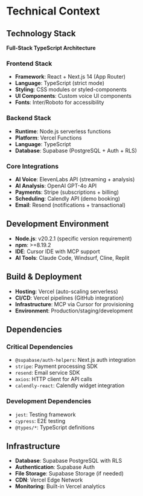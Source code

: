 # Technical Context

## Technology Stack
**Full-Stack TypeScript Architecture**

### Frontend Stack
- **Framework**: React + Next.js 14 (App Router)
- **Language**: TypeScript (strict mode)
- **Styling**: CSS modules or styled-components
- **UI Components**: Custom voice UI components
- **Fonts**: Inter/Roboto for accessibility

### Backend Stack
- **Runtime**: Node.js serverless functions
- **Platform**: Vercel Functions
- **Language**: TypeScript
- **Database**: Supabase (PostgreSQL + Auth + RLS)

### Core Integrations
- **AI Voice**: ElevenLabs API (streaming + analysis)
- **AI Analysis**: OpenAI GPT-4o API
- **Payments**: Stripe (subscriptions + billing)
- **Scheduling**: Calendly API (demo booking)
- **Email**: Resend (notifications + transactional)

## Development Environment
- **Node.js**: v20.2.1 (specific version requirement)
- **npm**: >=8.19.2
- **IDE**: Cursor IDE with MCP support
- **AI Tools**: Claude Code, Windsurf, Cline, Replit

## Build & Deployment
- **Hosting**: Vercel (auto-scaling serverless)
- **CI/CD**: Vercel pipelines (GitHub integration)
- **Infrastructure**: MCP via Cursor for provisioning
- **Environment**: Production/staging/development

## Dependencies
### Critical Dependencies
- `@supabase/auth-helpers`: Next.js auth integration
- `stripe`: Payment processing SDK
- `resend`: Email service SDK
- `axios`: HTTP client for API calls
- `calendly-react`: Calendly widget integration

### Development Dependencies
- `jest`: Testing framework
- `cypress`: E2E testing
- `@types/*`: TypeScript definitions

## Infrastructure
- **Database**: Supabase PostgreSQL with RLS
- **Authentication**: Supabase Auth
- **File Storage**: Supabase Storage (if needed)
- **CDN**: Vercel Edge Network
- **Monitoring**: Built-in Vercel analytics
